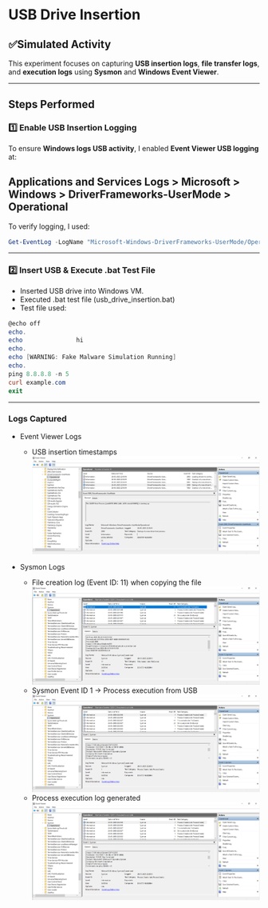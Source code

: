 # USB Drive Insertion

## ✅Simulated Activity
This experiment focuses on capturing **USB insertion logs**, **file transfer logs**, and **execution logs** using **Sysmon** and **Windows Event Viewer**.

---

## Steps Performed
### 1️⃣ **Enable USB Insertion Logging**
To ensure **Windows logs USB activity**, I enabled **Event Viewer USB logging** at:
## Applications and Services Logs > Microsoft > Windows > DriverFrameworks-UserMode > Operational

To verify logging, I used:
```powershell
Get-EventLog -LogName "Microsoft-Windows-DriverFrameworks-UserMode/Operational" -Newest 5
```

---

### 2️⃣ Insert USB & Execute .bat Test File
- Inserted USB drive into Windows VM.
- Executed .bat test file (usb_drive_insertion.bat)
- Test file used:
```powershell
@echo off
echo.         
echo               hi      
echo.
echo [WARNING: Fake Malware Simulation Running]
echo.
ping 8.8.8.8 -n 5
curl example.com
exit
```
---

### Logs Captured
- Event Viewer Logs
  - USB insertion timestamps
![usb insertion detected log](https://github.com/alj-v/cyber-intern-phase-1/blob/main/screenshots/hint03_usb_drive_insertion_log.png)
  
- Sysmon Logs
  - File creation log (Event ID: 11) when copying the file
![file creation log generated](https://github.com/alj-v/cyber-intern-phase-1/blob/main/screenshots/hint03_file%20dreation_log_from_usb_drive.png)
  - Sysmon Event ID 1 → Process execution from USB
![process execution](https://github.com/alj-v/cyber-intern-phase-1/blob/main/screenshots/hint03_file_execution_from_usb_log.png)
  - Process execution log generated
![process execution log](https://github.com/alj-v/cyber-intern-phase-1/blob/main/screenshots/hint03_file_execution_from_usb_log.png)

